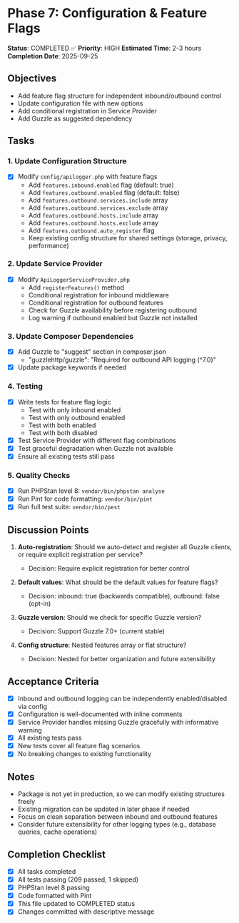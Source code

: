 # Phase 7: Configuration & Feature Flags

**Status**: COMPLETED ✅
**Priority**: HIGH
**Estimated Time**: 2-3 hours
**Completion Date**: 2025-09-25

## Objectives
- Add feature flag structure for independent inbound/outbound control
- Update configuration file with new options
- Add conditional registration in Service Provider
- Add Guzzle as suggested dependency

## Tasks

### 1. Update Configuration Structure
- [x] Modify `config/apilogger.php` with feature flags
  - Add `features.inbound.enabled` flag (default: true)
  - Add `features.outbound.enabled` flag (default: false)
  - Add `features.outbound.services.include` array
  - Add `features.outbound.services.exclude` array
  - Add `features.outbound.hosts.include` array
  - Add `features.outbound.hosts.exclude` array
  - Add `features.outbound.auto_register` flag
  - Keep existing config structure for shared settings (storage, privacy, performance)

### 2. Update Service Provider
- [x] Modify `ApiLoggerServiceProvider.php`
  - Add `registerFeatures()` method
  - Conditional registration for inbound middleware
  - Conditional registration for outbound features
  - Check for Guzzle availability before registering outbound
  - Log warning if outbound enabled but Guzzle not installed

### 3. Update Composer Dependencies
- [x] Add Guzzle to "suggest" section in composer.json
  - "guzzlehttp/guzzle": "Required for outbound API logging (^7.0)"
- [x] Update package keywords if needed

### 4. Testing
- [x] Write tests for feature flag logic
  - Test with only inbound enabled
  - Test with only outbound enabled
  - Test with both enabled
  - Test with both disabled
- [x] Test Service Provider with different flag combinations
- [x] Test graceful degradation when Guzzle not available
- [x] Ensure all existing tests still pass

### 5. Quality Checks
- [x] Run PHPStan level 8: `vendor/bin/phpstan analyse`
- [x] Run Pint for code formatting: `vendor/bin/pint`
- [x] Run full test suite: `vendor/bin/pest`

## Discussion Points
1. **Auto-registration**: Should we auto-detect and register all Guzzle clients, or require explicit registration per service?
   - Decision: Require explicit registration for better control

2. **Default values**: What should be the default values for feature flags?
   - Decision: inbound: true (backwards compatible), outbound: false (opt-in)

3. **Guzzle version**: Should we check for specific Guzzle version?
   - Decision: Support Guzzle 7.0+ (current stable)

4. **Config structure**: Nested features array or flat structure?
   - Decision: Nested for better organization and future extensibility

## Acceptance Criteria
- [x] Inbound and outbound logging can be independently enabled/disabled via config
- [x] Configuration is well-documented with inline comments
- [x] Service Provider handles missing Guzzle gracefully with informative warning
- [x] All existing tests pass
- [x] New tests cover all feature flag scenarios
- [x] No breaking changes to existing functionality

## Notes
- Package is not yet in production, so we can modify existing structures freely
- Existing migration can be updated in later phase if needed
- Focus on clean separation between inbound and outbound features
- Consider future extensibility for other logging types (e.g., database queries, cache operations)

## Completion Checklist
- [x] All tasks completed
- [x] All tests passing (209 passed, 1 skipped)
- [x] PHPStan level 8 passing
- [x] Code formatted with Pint
- [x] This file updated to COMPLETED status
- [x] Changes committed with descriptive message